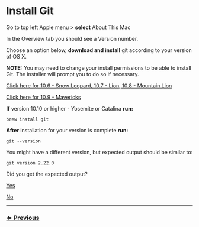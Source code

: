 # Install Git

Go to top left Apple menu > **select** About This Mac

In the Overview tab you should see a Version number.

Choose an option below,  **download and install** git according to your version of OS X.

**NOTE:** You may need to change your install permissions to be able to install Git. The installer will prompt you to do so if necessary.

[Click here for 10.6 - Snow Leopard, 10.7 - Lion, 10.8 - Mountain Lion](http://sourceforge.net/projects/git-osx-installer/files/git-2.3.5-intel-universal-snow-leopard.dmg/download)

[Click here for 10.9 - Mavericks](http://sourceforge.net/projects/git-osx-installer/files/git-2.5.3-intel-universal-mavericks.dmg/download)

**If** version 10.10 or higher - Yosemite or Catalina **run:**

`brew install git`

**After** installation for your version is complete **run:**

`git --version`

You might have a different version, but expected output should be similar to:

```
git version 2.22.0
```
Did you get the expected output?

[Yes](git-config.md)

[No](../../error/error.md)

---
### [⇐ Previous](../eslint-liveServer/eslint-liveServer.md)